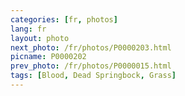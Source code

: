 ```yaml
---
categories: [fr, photos]
lang: fr
layout: photo
next_photo: /fr/photos/P0000203.html
picname: P0000202
prev_photo: /fr/photos/P0000015.html
tags: [Blood, Dead Springbock, Grass]
---
```

